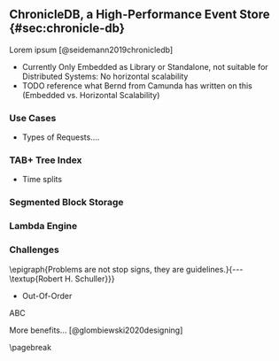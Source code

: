 ## ChronicleDB, a High-Performance Event Store {#sec:chronicle-db}

Lorem ipsum [@seidemann2019chronicledb]

- Currently Only Embedded as Library or Standalone, not suitable for Distributed Systems: No horizontal scalability
- TODO reference what Bernd from Camunda has written on this (Embedded vs. Horizontal Scalability)

### Use Cases

- Types of Requests....

### TAB+ Tree Index

- Time splits

### Segmented Block Storage

### Lambda Engine

### Challenges

\epigraph{Problems are not stop signs, they are guidelines.}{--- \textup{Robert H. Schuller}}} 

- Out-Of-Order

ABC 

More benefits... [@glombiewski2020designing]

\pagebreak
